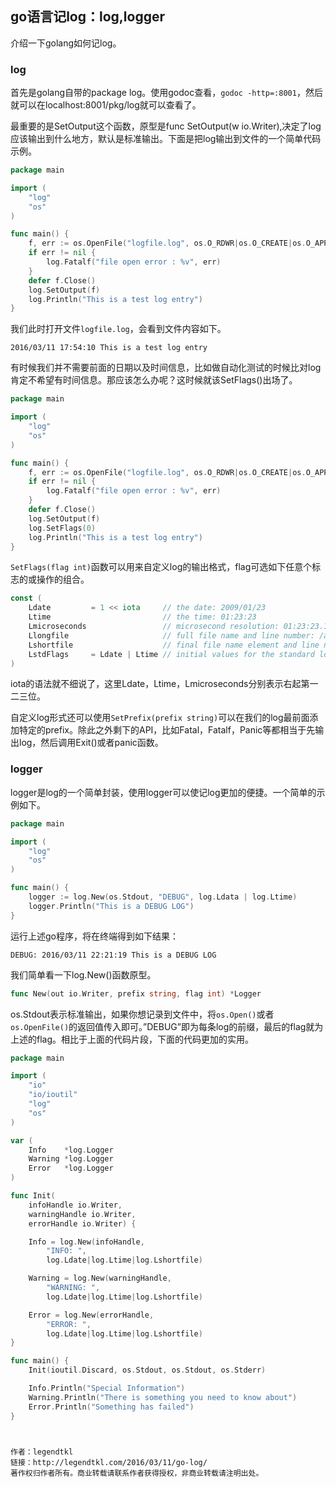 ## go语言记log：log,logger

介绍一下golang如何记log。

### log

首先是golang自带的package log。使用godoc查看，`godoc -http=:8001`，然后就可以在localhost:8001/pkg/log就可以查看了。

最重要的是SetOutput这个函数，原型是func SetOutput(w io.Writer),决定了log应该输出到什么地方，默认是标准输出。下面是把log输出到文件的一个简单代码示例。


```go
package main

import (
    "log"
    "os"
)

func main() {
    f, err := os.OpenFile("logfile.log", os.O_RDWR|os.O_CREATE|os.O_APPEND, 0666)
    if err != nil {
    	log.Fatalf("file open error : %v", err)
    }
    defer f.Close()
    log.SetOutput(f)
    log.Println("This is a test log entry")
}
```

我们此时打开文件`logfile.log`，会看到文件内容如下。

```
2016/03/11 17:54:10 This is a test log entry
```

有时候我们并不需要前面的日期以及时间信息，比如做自动化测试的时候比对log肯定不希望有时间信息。那应该怎么办呢？这时候就该SetFlags()出场了。

```go
package main

import (
    "log"
    "os"
)

func main() {
    f, err := os.OpenFile("logfile.log", os.O_RDWR|os.O_CREATE|os.O_APPEND, 0666)
    if err != nil {
    	log.Fatalf("file open error : %v", err)
    }
    defer f.Close()
    log.SetOutput(f)
    log.SetFlags(0)
    log.Println("This is a test log entry")
}
```

`SetFlags(flag int)`函数可以用来自定义log的输出格式，flag可选如下任意个标志的或操作的组合。

```go
const (
    Ldate         = 1 << iota     // the date: 2009/01/23
    Ltime                         // the time: 01:23:23
    Lmicroseconds                 // microsecond resolution: 01:23:23.123123.  assumes Ltime.
    Llongfile                     // full file name and line number: /a/b/c/d.go:23
    Lshortfile                    // final file name element and line number: d.go:23. overrides Llongfile
    LstdFlags     = Ldate | Ltime // initial values for the standard logger
)
```

iota的语法就不细说了，这里Ldate，Ltime，Lmicroseconds分别表示右起第一二三位。

自定义log形式还可以使用`SetPrefix(prefix string)`可以在我们的log最前面添加特定的prefix。除此之外剩下的API，比如Fatal，Fatalf，Panic等都相当于先输出log，然后调用Exit()或者panic函数。

### logger

logger是log的一个简单封装，使用logger可以使记log更加的便捷。一个简单的示例如下。

```go
package main

import (
    "log"
    "os"
)

func main() {
    logger := log.New(os.Stdout, "DEBUG", log.Ldata | log.Ltime)
    logger.Println("This is a DEBUG LOG")
}
```

运行上述go程序，将在终端得到如下结果：

```
DEBUG: 2016/03/11 22:21:19 This is a DEBUG LOG
```

我们简单看一下log.New()函数原型。

```go
func New(out io.Writer, prefix string, flag int) *Logger
```

os.Stdout表示标准输出，如果你想记录到文件中，将`os.Open()`或者`os.OpenFile()`的返回值传入即可。”DEBUG”即为每条log的前缀，最后的flag就为上述的flag。相比于上面的代码片段，下面的代码更加的实用。

```go
package main

import (
    "io"
    "io/ioutil"
    "log"
    "os"
)

var (
    Info    *log.Logger
    Warning *log.Logger
    Error   *log.Logger
)

func Init(
    infoHandle io.Writer,
    warningHandle io.Writer,
    errorHandle io.Writer) {

    Info = log.New(infoHandle,
        "INFO: ",
        log.Ldate|log.Ltime|log.Lshortfile)

    Warning = log.New(warningHandle,
        "WARNING: ",
        log.Ldate|log.Ltime|log.Lshortfile)

    Error = log.New(errorHandle,
        "ERROR: ",
        log.Ldate|log.Ltime|log.Lshortfile)
}

func main() {
    Init(ioutil.Discard, os.Stdout, os.Stdout, os.Stderr)

    Info.Println("Special Information")
    Warning.Println("There is something you need to know about")
    Error.Println("Something has failed")
}
```


#

    作者：legendtkl
    链接：http://legendtkl.com/2016/03/11/go-log/
    著作权归作者所有。商业转载请联系作者获得授权，非商业转载请注明出处。
